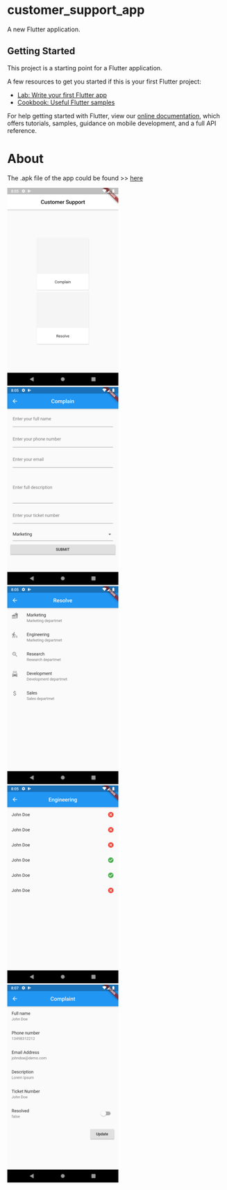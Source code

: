 # customer_support_app

A new Flutter application.

## Getting Started

This project is a starting point for a Flutter application.

A few resources to get you started if this is your first Flutter project:

- [Lab: Write your first Flutter app](https://flutter.dev/docs/get-started/codelab)
- [Cookbook: Useful Flutter samples](https://flutter.dev/docs/cookbook)

For help getting started with Flutter, view our 
[online documentation](https://flutter.dev/docs), which offers tutorials, 
samples, guidance on mobile development, and a full API reference.

# About 

The .apk file of the app could be found >> [here](https://github.com/natintosh/customer-support-app/blob/master/apk/app-release.apk)

<p>
<img src="https://raw.githubusercontent.com/natintosh/customer-support-app/master/images/Screenshot_1564167928.png" width="256" height="455" />
<img src="https://raw.githubusercontent.com/natintosh/customer-support-app/master/images/Screenshot_1564167931.png" width="256" height="455" />
<img src="https://raw.githubusercontent.com/natintosh/customer-support-app/master/images/Screenshot_1564167935.png" width="256" height="455" />
<img src="https://raw.githubusercontent.com/natintosh/customer-support-app/master/images/Screenshot_1564167939.png" width="256" height="455" />
<img src="https://raw.githubusercontent.com/natintosh/customer-support-app/master/images/Screenshot_1564168029.png" width="256" height="455" />
</p>
